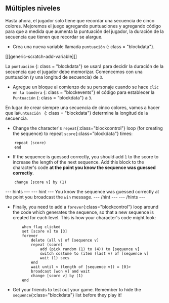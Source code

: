 ## Múltiples niveles

Hasta ahora, el jugador solo tiene que recordar una secuencia de cinco colores. Mejoremos el juego agregando puntuaciones y agregando código para que a medida que aumenta la puntuación del jugador, la duración de la secuencia que tienen que recordar se alargue.

+ Crea una nueva variable llamada ` puntuación ` {: class = "blockdata"}.

[[[generic-scratch-add-variable]]]

La `puntuación` {: class = "blockdata"} se usará para decidir la duración de la secuencia que el jugador debe memorizar. Comencemos con una puntuación (y una longitud de secuencia) de ` 3 `.

+ Agregue un bloque al comienzo de su personaje cuando se hace `clic en la bandera` {: class = "blockevents"} el código para establecer la `Puntuación` {: class = "blockdata"} a ` 3 `.

En lugar de crear siempre una secuencia de cinco colores, vamos a hacer que la`Puntuación ` {: class = "blockdata"} determine la longitud de la secuencia.

+ Change the character's `repeat`{:class="blockcontrol"} loop (for creating the sequence) to repeat `score`{:class="blockdata"} times:

```blocks
    repeat (score)
    end
```

+ If the sequence is guessed correctly, you should add `1` to the score to increase the length of the next sequence. Add this block to the character's code **at the point you know the sequence was guessed correctly**.

```blocks
    change [score v] by (1)
```

\--- hints \--- \--- hint \--- You know the sequence was guessed correctly at the point you broadcast the `win` message. \--- /hint \--- \--- /hints \---

+ Finally, you need to add a `forever`{:class="blockcontrol"} loop around the code which generates the sequence, so that a new sequence is created for each level. This is how your character's code might look:
    
    ```blocks
        when flag clicked
        set [score v] to [3]
        forever
            delete (all v) of [sequence v]
            repeat (score)
                add (pick random (1) to (4)) to [sequence v]
                switch costume to (item (last v) of [sequence v]
                wait (1) secs
            end
            wait until < (length of [sequence v]) = [0]>
            broadcast [won v] and wait
            change [score v] by (1)
        end
    ```

+ Get your friends to test out your game. Remember to hide the `sequence`{:class="blockdata"} list before they play it!